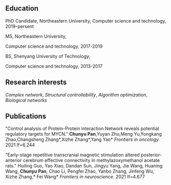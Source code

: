 

## Education
PhD Candidate, Northeastern University,
Computer science and technology, 2019-persent
 
MS, Northeastern University,
 
Computer science and technology, 2017-2019

BS, Shenyang University of Technology,

Computer science and technology, 2013-2017

## Research interests
_Complex network_, _Structural controllability_, _Algorithm optimization_, _Biological networks_

## Publications
"Control analysis of Protein-Protein interaction Network reveals potential regulatory targets for MYCN." **Chunyu Pan**,Yuyan Zhu,Meng Yu,Yongkang Zhao,Changsheng Zhang*,Xizhe Zhang*,Yang Yao*  _Frontiers in oncology._ 2021 If=6.244

"Early-stage repetitive transcranial magnetic stimulation altered posterior-anterior cerebrum effective connectivity in methylazoxymethanol acetate rats." Huiling Guo, Yao Xiao, Dandan Sun, Jingyu Yang, Jie Wang, Huaning Wang, **Chunyu Pan**, Chao Li, Pengfei Zhao, Yanbo Zhang, Jinfeng Wu, Xizhe Zhang,* Fei Wang* _Frontiers in neuroscience._ 2021 If=4.677

